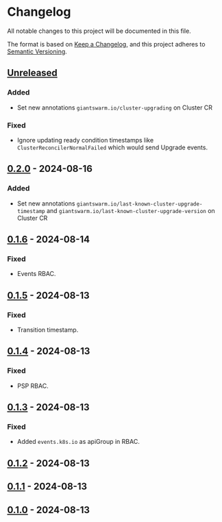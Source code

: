 # Changelog

All notable changes to this project will be documented in this file.

The format is based on [Keep a Changelog](https://keepachangelog.com/en/1.0.0/),
and this project adheres to [Semantic Versioning](https://semver.org/spec/v2.0.0.html).

## [Unreleased]

### Added 

- Set new annotations `giantswarm.io/cluster-upgrading` on Cluster CR

### Fixed

- Ignore updating ready condition timestamps like `ClusterReconcilerNormalFailed` which would send Upgrade events.

## [0.2.0] - 2024-08-16

### Added

- Set new annotations `giantswarm.io/last-known-cluster-upgrade-timestamp` and `giantswarm.io/last-known-cluster-upgrade-version` on Cluster CR

## [0.1.6] - 2024-08-14

### Fixed

- Events RBAC.

## [0.1.5] - 2024-08-13

### Fixed

- Transition timestamp.

## [0.1.4] - 2024-08-13

### Fixed

- PSP RBAC.

## [0.1.3] - 2024-08-13

### Fixed

- Added `events.k8s.io` as apiGroup in RBAC.

## [0.1.2] - 2024-08-13

## [0.1.1] - 2024-08-13

## [0.1.0] - 2024-08-13

[Unreleased]: https://github.com/giantswarm/cluster-api-events/compare/v0.2.0...HEAD
[0.2.0]: https://github.com/giantswarm/cluster-api-events/compare/v0.1.6...v0.2.0
[0.1.6]: https://github.com/giantswarm/cluster-api-events/compare/v0.1.5...v0.1.6
[0.1.5]: https://github.com/giantswarm/cluster-api-events/compare/v0.1.4...v0.1.5
[0.1.4]: https://github.com/giantswarm/cluster-api-events/compare/v0.1.3...v0.1.4
[0.1.3]: https://github.com/giantswarm/cluster-api-events/compare/v0.1.2...v0.1.3
[0.1.2]: https://github.com/giantswarm/cluster-api-events/compare/v0.1.1...v0.1.2
[0.1.1]: https://github.com/giantswarm/cluster-api-events/compare/v0.1.0...v0.1.1
[0.1.0]: https://github.com/giantswarm/cluster-api-events/releases/tag/v0.1.0
